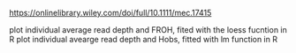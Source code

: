 https://onlinelibrary.wiley.com/doi/full/10.1111/mec.17415

plot individual average read depth and FROH, fited with the loess fucntion in R
plot individual avearge read depth and Hobs, fitted with lm function in R
